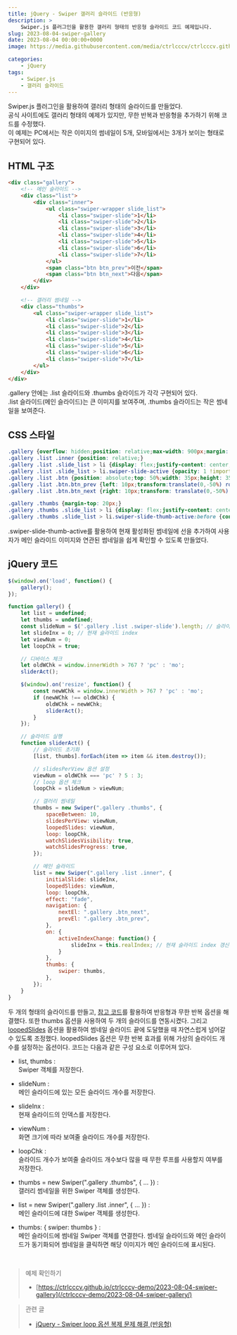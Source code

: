 ```yaml
---
title: jQuery - Swiper 갤러리 슬라이드 (반응형)
description: >  
    Swiper.js 플러그인을 활용한 갤러리 형태의 반응형 슬라이드 코드 예제입니다.
slug: 2023-08-04-swiper-gallery
date: 2023-08-04 00:00:00+0000
image: https://media.githubusercontent.com/media/ctrlcccv/ctrlcccv.github.io/master/assets/img/post/swiper-gallery.webp

categories:
    - jQuery
tags:
    - Swiper.js
    - 갤러리 슬라이드
---
```

Swiper.js 플러그인을 활용하여 갤러리 형태의 슬라이드를 만들었다.  
공식 사이트에도 갤러리 형태의 예제가 있지만, 무한 반복과 반응형을 추가하기 위해 코드를 수정했다.  
이 예제는 PC에서는 작은 이미지의 썸네일이 5개, 모바일에서는 3개가 보이는 형태로 구현되어 있다.  

## HTML 구조
```html
<div class="gallery">
    <!-- 메인 슬라이드 -->
    <div class="list">
        <div class="inner">
            <ul class="swiper-wrapper slide_list">
                <li class="swiper-slide">1</li>
                <li class="swiper-slide">2</li>
                <li class="swiper-slide">3</li>
                <li class="swiper-slide">4</li>
                <li class="swiper-slide">5</li>
                <li class="swiper-slide">6</li>
                <li class="swiper-slide">7</li>
            </ul>
            <span class="btn btn_prev">이전</span>
            <span class="btn btn_next">다음</span>
        </div>
    </div>

    <!-- 갤러리 썸네일 -->
    <div class="thumbs">
        <ul class="swiper-wrapper slide_list">
            <li class="swiper-slide">1</li>
            <li class="swiper-slide">2</li>
            <li class="swiper-slide">3</li>
            <li class="swiper-slide">4</li>
            <li class="swiper-slide">5</li>
            <li class="swiper-slide">6</li>
            <li class="swiper-slide">7</li>
        </ul>
    </div>
</div>
```
.gallery 안에는 .list 슬라이드와 .thumbs 슬라이드가 각각 구현되어 있다.  
.list 슬라이드(메인 슬라이드)는 큰 이미지를 보여주며, .thumbs 슬라이드는 작은 썸네일을 보여준다.  

## CSS 스타일
```css
.gallery {overflow: hidden;position: relative;max-width: 900px;margin: 40px auto 0;}
.gallery .list .inner {position: relative;}
.gallery .list .slide_list > li {display: flex;justify-content: center;align-items: center;height:300px;background: #8ab4f8;font-size: 48px;opacity: 0 !important;}
.gallery .list .slide_list > li.swiper-slide-active {opacity: 1 !important;} 
.gallery .list .btn {position: absolute;top: 50%;width: 35px;height: 35px;background:url('images/arrow.png') center center no-repeat;background-size: contain;text-indent: -999em;z-index: 1;}
.gallery .list .btn.btn_prev {left: 10px;transform:translate(0,-50%) rotateY(180deg);}
.gallery .list .btn.btn_next {right: 10px;transform: translate(0,-50%) ;}

.gallery .thumbs {margin-top: 20px;}
.gallery .thumbs .slide_list > li {display: flex;justify-content: center;align-items: center;position: relative;height:100px;background: #ddd;background: #8ab4f8;font-size: 24px;cursor: pointer;}
.gallery .thumbs .slide_list > li.swiper-slide-thumb-active:before {content:'';position: absolute;top: 0;right: 0;bottom: 0;left: 0;border: 4px solid #000;z-index: 1;}
```
.swiper-slide-thumb-active를 활용하여 현재 활성화된 썸네일에 선을 추가하여 사용자가 메인 슬라이드 이미지와 연관된 썸네일을 쉽게 확인할 수 있도록 만들었다.

<script async src="https://pagead2.googlesyndication.com/pagead/js/adsbygoogle.js?client=ca-pub-8535540836842352" crossorigin="anonymous"></script>
<ins class="adsbygoogle"
     style="display:block; text-align:center;"
     data-ad-layout="in-article"
     data-ad-format="fluid"
     data-ad-client="ca-pub-8535540836842352"
     data-ad-slot="2974559225"></ins>
<script>
     (adsbygoogle = window.adsbygoogle || []).push({});
</script>

## jQuery 코드
```js
$(window).on('load', function() {
    gallery();
});

function gallery() {
    let list = undefined;
    let thumbs = undefined;
    const slideNum = $('.gallery .list .swiper-slide').length; // 슬라이드 총 개수
    let slideInx = 0; // 현재 슬라이드 index
    let viewNum = 0;
    let loopChk = true;

    // 디바이스 체크
    let oldWChk = window.innerWidth > 767 ? 'pc' : 'mo';
    sliderAct();

    $(window).on('resize', function() {
        const newWChk = window.innerWidth > 767 ? 'pc' : 'mo';
        if (newWChk !== oldWChk) {
            oldWChk = newWChk;
            sliderAct();
        }
    });

    // 슬라이드 실행
    function sliderAct() {
        // 슬라이드 초기화
        [list, thumbs].forEach(item => item && item.destroy());

        // slidesPerView 옵션 설정
        viewNum = oldWChk === 'pc' ? 5 : 3;
        // loop 옵션 체크
        loopChk = slideNum > viewNum;

        // 갤러리 썸네일
        thumbs = new Swiper(".gallery .thumbs", {
            spaceBetween: 10,
            slidesPerView: viewNum,
            loopedSlides: viewNum,
            loop: loopChk,
            watchSlidesVisibility: true,
            watchSlidesProgress: true,
        });

        // 메인 슬라이드
        list = new Swiper(".gallery .list .inner", {
            initialSlide: slideInx,
            loopedSlides: viewNum,
            loop: loopChk,
            effect: "fade",
            navigation: {
                nextEl: ".gallery .btn_next",
                prevEl: ".gallery .btn_prev",
            },
            on: {
                activeIndexChange: function() {
                    slideInx = this.realIndex; // 현재 슬라이드 index 갱신
                }
            },
            thumbs: {
                swiper: thumbs,
            },
        });
    }
}
```
두 개의 형태의 슬라이드를 만들고, [참고 코드](https://ctrlcccv.github.io/code/2023-01-31-swiper-loop/)를 활용하여 반응형과 무한 반복 옵션을 해결했다. 또한 thumbs 옵션을 사용하여 두 개의 슬라이드를 연동시켰다. 그리고 [loopedSlides](https://swiperjs.com/swiper-api#param-loopedSlides) 옵션을 활용하여 썸네일 슬라이드 끝에 도달했을 때 자연스럽게 넘어갈 수 있도록 조정했다. loopedSlides 옵션은 무한 반복 효과를 위해 가상의 슬라이드 개수를 설정하는 옵션이다. 
코드는 다음과 같은 구성 요소로 이루어져 있다.  

* list, thumbs :   
Swiper 객체를 저장한다.  

* slideNum :   
메인 슬라이드에 있는 모든 슬라이드 개수를 저장한다.  

* slideInx :   
현재 슬라이드의 인덱스를 저장한다.  

* viewNum :   
화면 크기에 따라 보여줄 슬라이드 개수를 저장한다.  

* loopChk :   
슬라이드 개수가 보여줄 슬라이드 개수보다 많을 때 무한 루프를 사용할지 여부를 저장한다.  

* thumbs = new Swiper(".gallery .thumbs", { ... }) :  
갤러리 썸네일을 위한 Swiper 객체를 생성한다.  

* list = new Swiper(".gallery .list .inner", { ... }) :  
메인 슬라이드에 대한 Swiper 객체를 생성한다.  

* thumbs: { swiper: thumbs } :   
메인 슬라이드에 썸네일 Swiper 객체를 연결한다. 썸네일 슬라이드와 메인 슬라이드가 동기화되어 썸네일을 클릭하면 해당 이미지가 메인 슬라이드에 표시된다.   

<br>

> 예제 확인하기 
> * [https://ctrlcccv.github.io/ctrlcccv-demo/2023-08-04-swiper-gallery](/ctrlcccv-demo/2023-08-04-swiper-gallery/)  

> 관련 글 
> * [jQuery - Swiper loop 옵션 복제 문제 해결 (반응형)](/code/2023-01-31-swiper-loop/)



